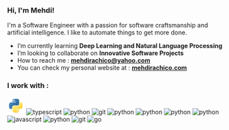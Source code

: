 ### Hi, I'm Mehdi!
I'm a Software Engineer with a passion for software craftsmanship and artificial intelligence. I like to automate things to get more done.
- I’m currently learning **Deep Learning and Natural Language Processing**
- I’m looking to collaborate on **Innovative Software Projects**
- How to reach me : **mehdirachico@yahoo.com**
- You can check my personal website at : **<a href="http://mehdirachico.com/" target="_blank">mehdirachico.com</a>**

### I work with :
<div align="left">
 <img src="https://raw.githubusercontent.com/devicons/devicon/master/icons/python/python-original.svg" alt="python" width="40" height="40"/>
 <img src="https://upload.wikimedia.org/wikipedia/commons/thumb/f/f5/Typescript.svg/1024px-Typescript.svg.png" alt="typescript" width="40" height="40"/>
 <img src="https://upload.wikimedia.org/wikipedia/commons/thumb/2/29/Postgresql_elephant.svg/1024px-Postgresql_elephant.svg.png" alt="python" width="40" height="40"/>
 <img src="https://cdn.worldvectorlogo.com/logos/mongodb-icon-1.svg" alt="git" width="40" height="40"/>
 <img src="https://img.icons8.com/color/480/000000/tensorflow.png" alt="python" width="40" height="40"/> 
 <img src="https://upload.wikimedia.org/wikipedia/commons/thumb/a/ae/Keras_logo.svg/1200px-Keras_logo.svg.png" alt="python" width="40" height="40"/> </a>  
 <img src="https://upload.wikimedia.org/wikipedia/commons/2/22/Pandas_mark.svg" alt="python" width="40" height="40"/> 
 <img src="https://cdn.worldvectorlogo.com/logos/numpy.svg" alt="python" width="40" height="40"/>
 <img src="https://upload.wikimedia.org/wikipedia/commons/a/a7/React-icon.svg" alt="javascript" width="40" height="40"/>
 <img src="https://upload.wikimedia.org/wikipedia/commons/d/d9/Node.js_logo.svg" alt="python" width="40" height="40"/> 
 <img src="https://www.vectorlogo.zone/logos/git-scm/git-scm-icon.svg" alt="git" width="40" height="40"/> 
 <img src="https://upload.wikimedia.org/wikipedia/commons/4/4e/Docker_%28container_engine%29_logo.svg" alt="go" width="170" height="40"/>
</div>



